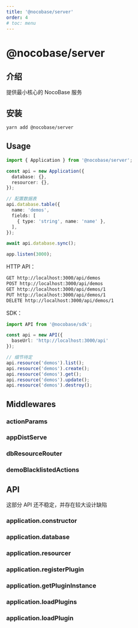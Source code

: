 ```yaml
---
title: '@nocobase/server'
order: 4
# toc: menu
---
```


# @nocobase/server

## 介绍

提供最小核心的 NocoBase 服务

## 安装

```bash
yarn add @nocobase/server
```

## Usage

```ts
import { Application } from '@nocobase/server';

const api = new Application({
  database: {},
  resourcer: {},
});

// 配置数据表
api.database.table({
  name: 'demos',
  fields: [
    { type: 'string', name: 'name' },
  ],
});

await api.database.sync();

app.listen(3000);
```

HTTP API：

```bash
GET http://localhost:3000/api/demos
POST http://localhost:3000/api/demos
GET http://localhost:3000/api/demos/1
PUT http://localhost:3000/api/demos/1
DELETE http://localhost:3000/api/demos/1
```

SDK：

```ts
import API from '@nocobase/sdk';

const api = new API({
  baseUrl: 'http://localhost:3000/api'
});

// 细节待定
api.resource('demos').list();
api.resource('demos').create();
api.resource('demos').get();
api.resource('demos').update();
api.resource('demos').destroy();
```

## Middlewares

### actionParams
### appDistServe
### dbResourceRouter
### demoBlacklistedActions

## API

<Alert title="注意" type="warning">
这部分 API 还不稳定，并存在较大设计缺陷
</Alert>

### application.constructor
### application.database
### application.resourcer
### application.registerPlugin
### application.getPluginInstance
### application.loadPlugins
### application.loadPlugin
